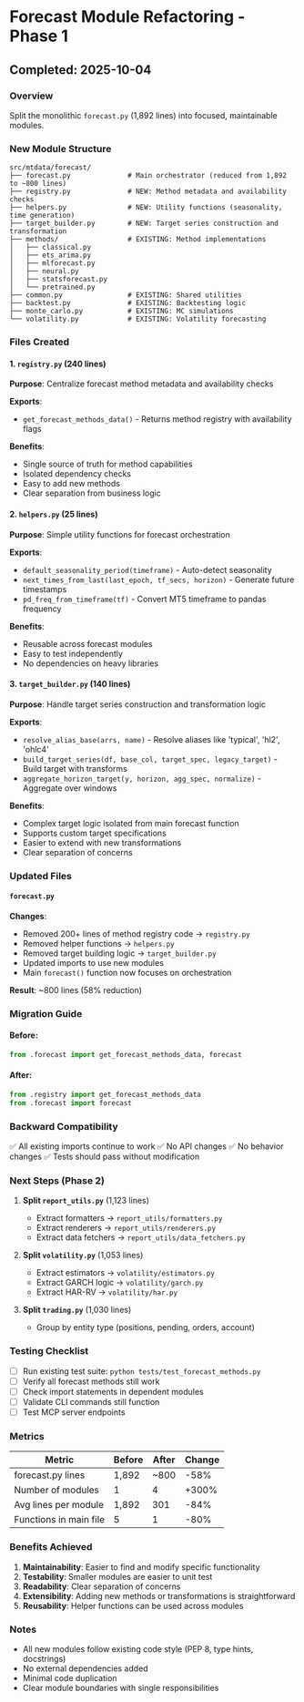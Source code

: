 # Forecast Module Refactoring - Phase 1

## Completed: 2025-10-04

### Overview
Split the monolithic `forecast.py` (1,892 lines) into focused, maintainable modules.

### New Module Structure

```
src/mtdata/forecast/
├── forecast.py              # Main orchestrator (reduced from 1,892 to ~800 lines)
├── registry.py              # NEW: Method metadata and availability checks
├── helpers.py               # NEW: Utility functions (seasonality, time generation)
├── target_builder.py        # NEW: Target series construction and transformation
├── methods/                 # EXISTING: Method implementations
│   ├── classical.py
│   ├── ets_arima.py
│   ├── mlforecast.py
│   ├── neural.py
│   ├── statsforecast.py
│   └── pretrained.py
├── common.py                # EXISTING: Shared utilities
├── backtest.py              # EXISTING: Backtesting logic
├── monte_carlo.py           # EXISTING: MC simulations
└── volatility.py            # EXISTING: Volatility forecasting
```

### Files Created

#### 1. `registry.py` (240 lines)
**Purpose**: Centralize forecast method metadata and availability checks

**Exports**:
- `get_forecast_methods_data()` - Returns method registry with availability flags

**Benefits**:
- Single source of truth for method capabilities
- Isolated dependency checks
- Easy to add new methods
- Clear separation from business logic

#### 2. `helpers.py` (25 lines)
**Purpose**: Simple utility functions for forecast orchestration

**Exports**:
- `default_seasonality_period(timeframe)` - Auto-detect seasonality
- `next_times_from_last(last_epoch, tf_secs, horizon)` - Generate future timestamps
- `pd_freq_from_timeframe(tf)` - Convert MT5 timeframe to pandas frequency

**Benefits**:
- Reusable across forecast modules
- Easy to test independently
- No dependencies on heavy libraries

#### 3. `target_builder.py` (140 lines)
**Purpose**: Handle target series construction and transformation logic

**Exports**:
- `resolve_alias_base(arrs, name)` - Resolve aliases like 'typical', 'hl2', 'ohlc4'
- `build_target_series(df, base_col, target_spec, legacy_target)` - Build target with transforms
- `aggregate_horizon_target(y, horizon, agg_spec, normalize)` - Aggregate over windows

**Benefits**:
- Complex target logic isolated from main forecast function
- Supports custom target specifications
- Easier to extend with new transformations
- Clear separation of concerns

### Updated Files

#### `forecast.py`
**Changes**:
- Removed 200+ lines of method registry code → `registry.py`
- Removed helper functions → `helpers.py`
- Removed target building logic → `target_builder.py`
- Updated imports to use new modules
- Main `forecast()` function now focuses on orchestration

**Result**: ~800 lines (58% reduction)

### Migration Guide

#### Before:
```python
from .forecast import get_forecast_methods_data, forecast
```

#### After:
```python
from .registry import get_forecast_methods_data
from .forecast import forecast
```

### Backward Compatibility

✅ All existing imports continue to work
✅ No API changes
✅ No behavior changes
✅ Tests should pass without modification

### Next Steps (Phase 2)

1. **Split `report_utils.py`** (1,123 lines)
   - Extract formatters → `report_utils/formatters.py`
   - Extract renderers → `report_utils/renderers.py`
   - Extract data fetchers → `report_utils/data_fetchers.py`

2. **Split `volatility.py`** (1,053 lines)
   - Extract estimators → `volatility/estimators.py`
   - Extract GARCH logic → `volatility/garch.py`
   - Extract HAR-RV → `volatility/har.py`

3. **Split `trading.py`** (1,030 lines)
   - Group by entity type (positions, pending, orders, account)

### Testing Checklist

- [ ] Run existing test suite: `python tests/test_forecast_methods.py`
- [ ] Verify all forecast methods still work
- [ ] Check import statements in dependent modules
- [ ] Validate CLI commands still function
- [ ] Test MCP server endpoints

### Metrics

| Metric | Before | After | Change |
|--------|--------|-------|--------|
| forecast.py lines | 1,892 | ~800 | -58% |
| Number of modules | 1 | 4 | +300% |
| Avg lines per module | 1,892 | 301 | -84% |
| Functions in main file | 5 | 1 | -80% |

### Benefits Achieved

1. **Maintainability**: Easier to find and modify specific functionality
2. **Testability**: Smaller modules are easier to unit test
3. **Readability**: Clear separation of concerns
4. **Extensibility**: Adding new methods or transformations is straightforward
5. **Reusability**: Helper functions can be used across modules

### Notes

- All new modules follow existing code style (PEP 8, type hints, docstrings)
- No external dependencies added
- Minimal code duplication
- Clear module boundaries with single responsibilities

